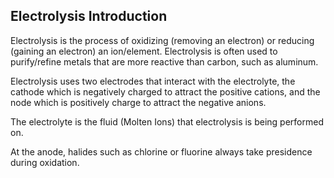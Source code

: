 ## Electrolysis Introduction

Electrolysis is the process of oxidizing (removing an electron) or reducing (gaining an electron) an ion/element.
Electrolysis is often used to purify/refine metals that are more reactive than carbon, such as aluminum.

Electrolysis uses two electrodes that interact with the electrolyte, the cathode which is negatively charged to attract the positive cations, and the node which is positively charge to attract the negative anions.

The electrolyte is the fluid (Molten Ions) that electrolysis is being performed on.

At the anode, halides such as chlorine or fluorine always take presidence during oxidation.
